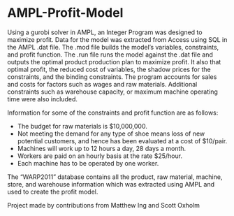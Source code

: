 # AMPL-Profit-Model

Using a gurobi solver in AMPL, an Integer Program was designed to maximize profit. Data for the model was extracted from Access using SQL in the AMPL .dat file. The .mod file builds the model’s variables, constraints, and profit function. The .run file runs the model against the .dat file and outputs the optimal product production plan to maximize profit. It also that optimal profit, the reduced cost of variables, the shadow prices for the constraints, and the binding constraints. 
The program accounts for sales and costs for factors such as wages and raw materials. Additional constraints such as warehouse capacity, or maximum machine operating time were also included. 

Information for some of the constraints and profit function are as follows:
* The budget for raw materials is $10,000,000.
* Not meeting the demand for any type of shoe means loss of new potential customers, and hence has been evaluated at a cost of $10/pair. 
* Machines will work up to 12 hours a day, 28 days a month. 
* Workers are paid on an hourly basis at the rate $25/hour. 
* Each machine has to be operated by one worker.

The “WARP2011” database contains all the product, raw material, machine, store, and warehouse information which was extracted using AMPL and used to create the profit model. 

Project made by contributions from Matthew Ing and Scott Oxholm
